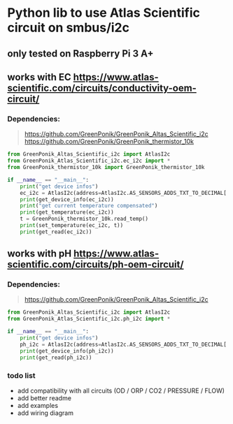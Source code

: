 # Python lib to use Atlas Scientific circuit on smbus/i2c

## only tested on Raspberry Pi 3 A+<br>

## works with EC https://www.atlas-scientific.com/circuits/conductivity-oem-circuit/
### Dependencies:
>https://github.com/GreenPonik/GreenPonik_Altas_Scientific_i2c<br>
>https://github.com/GreenPonik/GreenPonik_thermistor_10k
```python
from GreenPonik_Altas_Scientific_i2c import AtlasI2c
from GreenPonik_Atlas_Scientific_i2c.ec_i2c import *
from GreenPonik_thermistor_10k import GreenPonik_thermistor_10k

if __name__ == "__main__":
    print("get device infos")
    ec_i2c = AtlasI2c(address=AtlasI2c.AS_SENSORS_ADDS_TXT_TO_DECIMAL['EC'], moduletype="EC", name="EC")
    print(get_device_info(ec_i2c))
    print("get current temperature compensated")
    print(get_temperature(ec_i2c))
    t = GreenPonik_thermistor_10k.read_temp()
    print(set_temperature(ec_i2c, t))
    print(get_read(ec_i2c))
```
## works with pH https://www.atlas-scientific.com/circuits/ph-oem-circuit/
### Dependencies:
>https://github.com/GreenPonik/GreenPonik_Altas_Scientific_i2c<br>

```python
from GreenPonik_Altas_Scientific_i2c import AtlasI2c
from GreenPonik_Atlas_Scientific_i2c.ph_i2c import *

if __name__ == "__main__":
    print("get device infos")
    ph_i2c = AtlasI2c(address=AtlasI2c.AS_SENSORS_ADDS_TXT_TO_DECIMAL['PH'], moduletype="PH", name="PH")
    print(get_device_info(ph_i2c))
    print(get_read(ph_i2c))
```

### todo list
- add compatibility with all circuits (OD / ORP / CO2 / PRESSURE / FLOW)
- add better readme
- add examples
- add wiring diagram